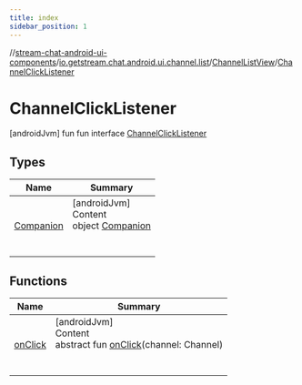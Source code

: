 ```yaml
---
title: index
sidebar_position: 1
---
```

//[stream-chat-android-ui-components](../../../../index.md)/[io.getstream.chat.android.ui.channel.list](../../index.md)/[ChannelListView](../index.md)/[ChannelClickListener](index.md)



# ChannelClickListener  
 [androidJvm] fun fun interface [ChannelClickListener](index.md)   


## Types  
  
|  Name |  Summary | 
|---|---|
| <a name="io.getstream.chat.android.ui.channel.list/ChannelListView.ChannelClickListener.Companion///PointingToDeclaration/"></a>[Companion](Companion/index.md)| <a name="io.getstream.chat.android.ui.channel.list/ChannelListView.ChannelClickListener.Companion///PointingToDeclaration/"></a>[androidJvm]  <br/>Content  <br/>object [Companion](Companion/index.md)  <br/><br/><br/>|


## Functions  
  
|  Name |  Summary | 
|---|---|
| <a name="io.getstream.chat.android.ui.channel.list/ChannelListView.ChannelClickListener/onClick/#io.getstream.chat.android.client.models.Channel/PointingToDeclaration/"></a>[onClick](onClick.md)| <a name="io.getstream.chat.android.ui.channel.list/ChannelListView.ChannelClickListener/onClick/#io.getstream.chat.android.client.models.Channel/PointingToDeclaration/"></a>[androidJvm]  <br/>Content  <br/>abstract fun [onClick](onClick.md)(channel: Channel)  <br/><br/><br/>|


